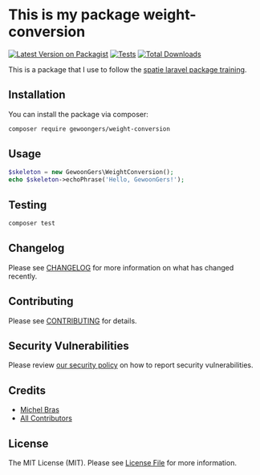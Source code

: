 # This is my package weight-conversion

[![Latest Version on Packagist](https://img.shields.io/packagist/v/gewoongers/weight-conversion.svg?style=flat-square)](https://packagist.org/packages/gewoongers/weight-conversion)
[![Tests](https://img.shields.io/github/actions/workflow/status/gewoongers/weight-conversion/run-tests.yml?branch=main&label=tests&style=flat-square)](https://github.com/gewoongers/weight-conversion/actions/workflows/run-tests.yml)
[![Total Downloads](https://img.shields.io/packagist/dt/gewoongers/weight-conversion.svg?style=flat-square)](https://packagist.org/packages/gewoongers/weight-conversion)

This is a package that I use to follow the [spatie laravel package training](https://spatie.be/courses/laravel-package-training-v2). 


## Installation

You can install the package via composer:

```bash
composer require gewoongers/weight-conversion
```

## Usage

```php
$skeleton = new GewoonGers\WeightConversion();
echo $skeleton->echoPhrase('Hello, GewoonGers!');
```

## Testing

```bash
composer test
```

## Changelog

Please see [CHANGELOG](CHANGELOG.md) for more information on what has changed recently.

## Contributing

Please see [CONTRIBUTING](https://github.com/spatie/.github/blob/main/CONTRIBUTING.md) for details.

## Security Vulnerabilities

Please review [our security policy](../../security/policy) on how to report security vulnerabilities.

## Credits

- [Michel Bras](https://github.com/MichelBras)
- [All Contributors](../../contributors)

## License

The MIT License (MIT). Please see [License File](LICENSE.md) for more information.
